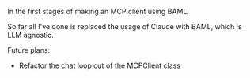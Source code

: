 In the first stages of making an MCP client using BAML.

So far all I've done is replaced the usage of Claude with BAML, which is LLM agnostic.

Future plans:
- Refactor the chat loop out of the MCPClient class

